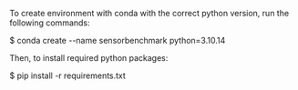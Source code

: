 To create environment with conda with the correct python version, run the following commands:

$ conda create --name sensorbenchmark python=3.10.14

Then, to install required python packages:

$ pip install -r requirements.txt
